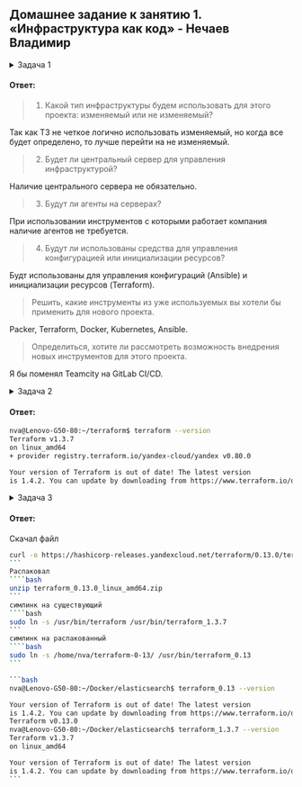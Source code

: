 ## Домашнее задание к занятию 1. «Инфраструктура как код» - Нечаев Владимир

<details>
<summary>Задача 1</summary>

> ### Легенда
> 
> Через час совещание, на котором менеджер расскажет о новом проекте. Начать работу над проектом нужно 
> будет уже сегодня. 
> Сейчас известно, что это будет сервис, который ваша компания будет предоставлять внешним заказчикам.
> Первое время, скорее всего, будет один внешний клиент, со временем внешних клиентов станет больше.
>
> Также по разговорам в компании есть вероятность, что техническое задание ещё не чёткое, что приведёт к большому
> количеству небольших релизов, тестирований интеграций, откатов, доработок, то есть скучно не будет.  
>    
> Вам как DevOps-инженеру будет нужно принять решение об инструментах для организации инфраструктуры.
> В вашей компании уже используются следующие инструменты: 
>
> - остатки Сloud Formation, 
> - некоторые образы сделаны при помощи Packer,
> - год назад начали активно использовать Terraform, 
> - разработчики привыкли использовать Docker, 
> - уже есть большая база Kubernetes-конфигураций, 
> - для автоматизации процессов используется Teamcity, 
> - также есть совсем немного Ansible-скриптов, 
> - ряд bash-скриптов для упрощения рутинных задач.  
>
> На совещании нужно будет выяснить подробности о проекте, чтобы определиться с инструментами:
>
> 1. Какой тип инфраструктуры будем использовать для этого проекта: изменяемый или не изменяемый?
> 1. Будет ли центральный сервер для управления инфраструктурой?
> 1. Будут ли агенты на серверах?
> 1. Будут ли использованы средства для управления конфигурацией или инициализации ресурсов? 
> 
> Так как проект стартует уже сегодня, на совещании нужно будет определиться со всеми этими вопросами.
>
> ### Вам нужно:
>
> 1. Ответить на четыре вопроса из раздела «Легенда».
> 1. Решить, какие инструменты из уже используемых вы хотели бы применить для нового проекта.
> 1. Определиться, хотите ли рассмотреть возможность внедрения новых инструментов для этого проекта.

> Если для ответов на эти вопросы недостаточно информации, напишите, какие моменты уточните на совещании.

</details>

#### Ответ:

> 1. Какой тип инфраструктуры будем использовать для этого проекта: изменяемый или не изменяемый?

Так как ТЗ не четкое логично использовать изменяемый, но когда все будет определено, то лучше перейти на не изменяемый.

> 2. Будет ли центральный сервер для управления инфраструктурой?

Наличие центрального сервера не обязательно.

> 3. Будут ли агенты на серверах?

При использовании инструментов с которыми работает компания наличие агентов не требуется.

> 4. Будут ли использованы средства для управления конфигурацией или инициализации ресурсов? 

Будт использованы для управления конфигураций (Ansible) и инициализации ресурсов (Terraform).

> Решить, какие инструменты из уже используемых вы хотели бы применить для нового проекта.

Packer, Terraform, Docker, Kubernetes, Ansible.

> Определиться, хотите ли рассмотреть возможность внедрения новых инструментов для этого проекта.

Я бы поменял Teamcity на GitLab CI/CD.

<details>
<summary>Задача 2</summary>
  
> [Официальный сайт Terraform](https://www.terraform.io/).   
> В связи с недоступностью ресурсов для загрузки Terraform на территории РФ вы можете воспользоваться VPN или использовать зеркало YandexCloud:      
> [ссылки для установки открытого ПО](https://github.com/netology-code/devops-materials/blob/master/README.md)
>
> Установите Terraform при помощи менеджера пакетов, используемого в вашей операционной системе.
> В виде результата этой задачи приложите вывод команды `terraform --version`.

</details>

#### Ответ:

```bash
nva@Lenovo-G50-80:~/terraform$ terraform --version
Terraform v1.3.7
on linux_amd64
+ provider registry.terraform.io/yandex-cloud/yandex v0.80.0

Your version of Terraform is out of date! The latest version
is 1.4.2. You can update by downloading from https://www.terraform.io/downloads.html
```

<details>
<summary>Задача 3</summary>
  
В какой-то момент вы обновили Terraform до новой версии, например с 0.12 до 0.13. 
Код одного из проектов настолько устарел, что не может работать с версией 0.13. 
Нужно сделать так, чтобы вы могли одновременно использовать последнюю версию Terraform, установленную при помощи
штатного менеджера пакетов, и устаревшую версию 0.12. 

В виде результата этой задачи приложите вывод `--version` двух версий Terraform, доступных на вашем компьютере 
или виртуальной машине.

</details>

#### Ответ:

Скачал файл
````bash
curl -o https://hashicorp-releases.yandexcloud.net/terraform/0.13.0/terraform_0.13.0_linux_amd64.zip
```
Распаковал
````bash
unzip terraform_0.13.0_linux_amd64.zip
```
симлинк на существующий
````bash
sudo ln -s /usr/bin/terraform /usr/bin/terraform_1.3.7
```
симлинк на распакованный
````bash
sudo ln -s /home/nva/terraform-0-13/ /usr/bin/terraform_0.13
```

```bash
nva@Lenovo-G50-80:~/Docker/elasticsearch$ terraform_0.13 --version

Your version of Terraform is out of date! The latest version
is 1.4.2. You can update by downloading from https://www.terraform.io/downloads.html
Terraform v0.13.0
nva@Lenovo-G50-80:~/Docker/elasticsearch$ terraform_1.3.7 --version
Terraform v1.3.7
on linux_amd64

Your version of Terraform is out of date! The latest version
is 1.4.2. You can update by downloading from https://www.terraform.io/downloads.html
```
